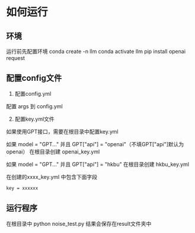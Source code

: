 # 如何运行

## 环境
运行前先配置环境
conda create -n llm
conda activate llm
pip install openai request

## 配置config文件

1. 配置config.yml

配置 args 到 config.yml



2. 配置key.yml文件

如果使用GPT接口，需要在根目录中配置key.yml

如果 model = "GPT..." 并且 GPT["api"] = "openai"（不填GPT["api"]默认为openai）
在根目录创建 openai_key.yml 

如果 model = "GPT..." 并且 GPT["api"] = "hkbu"
在根目录创建 hkbu_key.yml

在创建的xxxx_key.yml 中包含下面字段

``` txt
key = xxxxxx
```

## 运行程序
在根目录中
python noise_test.py
结果会保存在result文件夹中


